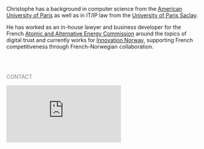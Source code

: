 Christophe has a background in computer science from the <a href="https://www.aup.edu/">American University of Paris</a> as well as in IT/IP law from the <a href="https://www.universite-paris-saclay.fr/en">University of Paris Saclay</a>.

He has worked as an in-house lawyer and business developer for the French <a href="https://list.cea.fr/en/digital-trust-building-a-more-secure-digital-world/">Atomic and Alternative Energy Commission</a> around the topics of digital trust and currently works for <a href="https://en.innovasjonnorge.no">Innovation Norway</a>, supporting French competitiveness through French-Norwegian collaboration.

<br>
<br>

<span style="color:grey">CONTACT</span> <br>



<tr>
        <td><div>
        <iframe class="tabContent" name="tabIframe2" frameborder="0" src="https://api.mapbox.com/styles/v1/chrisatmap/clqdjwxk300dw01qv1mu6cx9m.html?title=false&access_token=pk.eyJ1IjoiY2hyaXNhdG1hcCIsImEiOiJjbHFkanRndW8wNjA3MmpudXd6MnZqNDIzIn0.j2jlIdifM0ESvNBNlKXQ-A&zoomwheel=false#10.44/48.8682/2.3152" title="Monochrome" style="border:none;">
        </iframe>
        </div></td>
    </tr>
